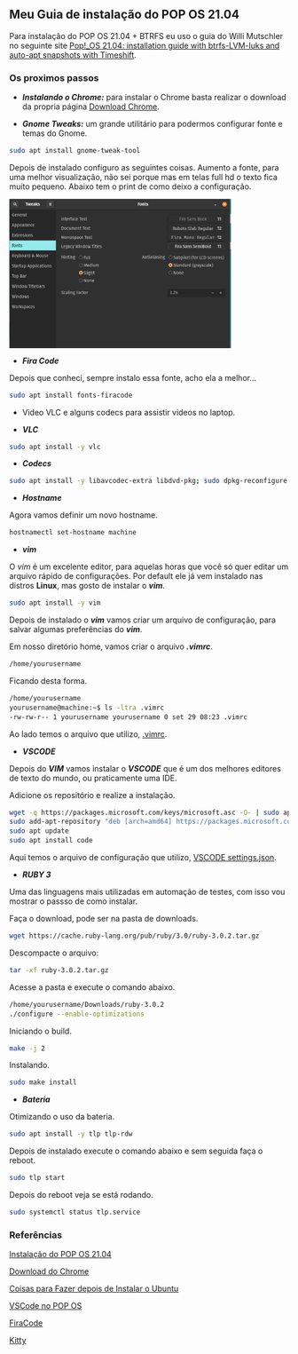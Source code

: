 ## Meu Guia de instalação do POP OS 21.04

Para instalação do POP OS 21.04 + BTRFS eu uso o guia do Willi Mutschler no seguinte site [Pop!_OS 21.04: installation guide with btrfs-LVM-luks and auto-apt snapshots with Timeshift](https://mutschler.eu/linux/install-guides/pop-os-btrfs-21-04/).

### Os proximos passos

*  ***Instalando o Chrome:*** para instalar o Chrome basta realizar o download da propria página [Download Chrome](https://www.google.com/chrome/?brand=BNSD&gclid=EAIaIQobChMIg-qt_-ai8wIVDgaRCh02qQ1LEAAYASAAEgIGePD_BwE&gclsrc=aw.ds).

* ***Gnome Tweaks:*** um grande utilitário para podermos configurar fonte e temas do Gnome.

```bash
sudo apt install gnome-tweak-tool 
```
Depois de instalado configuro as seguintes coisas.
Aumento a fonte, para uma melhor visualização, não sei porque mas em telas full hd o texto fica muito pequeno. Abaixo tem o print de como deixo a configuração.



<img align="center" src="https://github.com/landex/Linux/blob/main/POP_OS_21_04/IMAGES/Screenshot%20from%202021-09-28%2020-24-54.png" alt="drawing" width="400"/>



* ***Fira Code***

Depois que conheci, sempre instalo essa fonte, acho ela a melhor...

```bash
sudo apt install fonts-firacode
```

* Video VLC e alguns codecs para assistir videos no laptop.

* ***VLC***

```bash
sudo apt install -y vlc
```

* ***Codecs***

```bash
sudo apt install -y libavcodec-extra libdvd-pkg; sudo dpkg-reconfigure libdvd-pkg
```

* ***Hostname***

Agora vamos definir um novo hostname.

```bash
hostnamectl set-hostname machine
```

* ***vim***

O *vim* é um excelente editor, para aquelas horas que você só quer editar um arquivo rápido de configurações. Por default ele já vem instalado nas distros **Linux**, mas gosto de instalar o ***vim***.

```bash
sudo apt install -y vim
```

Depois de instalado o ***vim*** vamos criar um arquivo de configuração, para salvar algumas preferências do ***vim***.

Em nosso diretório home, vamos criar o arquivo ***.vimrc***.

```bash
/home/yourusername
```

Ficando desta forma.

```bash
/home/yourusername
yourusername@machine:~$ ls -ltra .vimrc 
-rw-rw-r-- 1 yourusername yourusername 0 set 29 08:23 .vimrc
```

Ao lado temos o arquivo que utilizo, [.vimrc](https://github.com/landex/Linux/blob/main/POP_OS_21_04/FILE/vimrc).

* ***VSCODE***

Depois do ***VIM*** vamos instalar o ***VSCODE*** que é um dos melhores editores de texto do mundo, ou praticamente uma IDE.

Adicione os repositório e realize a instalação.

```bash
wget -q https://packages.microsoft.com/keys/microsoft.asc -O- | sudo apt-key add -
sudo add-apt-repository "deb [arch=amd64] https://packages.microsoft.com/repos/vscode stable main"
sudo apt update
sudo apt install code
```

Aqui temos o arquivo de configuração que utilizo, [VSCODE settings.json](https://github.com/landex/Linux/blob/main/POP_OS_21_04/FILE/settings.json).


* ***RUBY 3***

Uma das linguagens mais utilizadas em automação de testes, com isso vou mostrar o passso de como instalar.

Faça o download, pode ser na pasta de downloads.

```bash
wget https://cache.ruby-lang.org/pub/ruby/3.0/ruby-3.0.2.tar.gz
```

Descompacte o arquivo:

```bash
tar -xf ruby-3.0.2.tar.gz
```

Acesse a pasta e execute o comando abaixo.
```bash
/home/yourusername/Downloads/ruby-3.0.2
./configure --enable-optimizations
```

Iniciando o build.

```bash
make -j 2
```
Instalando.

```bash
sudo make install
```

* ***Bateria***

Otimizando o uso da bateria.

```bash
sudo apt install -y tlp tlp-rdw
``` 

Depois de instalado execute o comando abaixo e sem seguida faça o reboot.

```bash
sudo tlp start
```

Depois do reboot veja se está rodando.

```bash
sudo systemctl status tlp.service
```


### Referências

[Instalação do POP OS 21.04](https://mutschler.eu/linux/install-guides/pop-os-btrfs-21-04/)

[Download do Chrome](https://www.google.com/chrome/?brand=BNSD&gclid=EAIaIQobChMIg-qt_-ai8wIVDgaRCh02qQ1LEAAYASAAEgIGePD_BwE&gclsrc=aw.ds)

[Coisas para Fazer depois de Instalar o Ubuntu](https://mutschler.eu/linux/install-guides/ubuntu-post-install/)

[VSCode no POP OS](https://www.codegrepper.com/code-examples/shell/how+to+install+vs+code+in+pop+os)

[FiraCode](https://dev.to/josuerodriguez98/installing-firacode-on-windows-and-ubuntu-1fn1)

[Kitty](https://connectwww.com/how-to-install-kitty-on-ubuntu-kitty-terminal-emulator/61186/)

